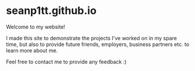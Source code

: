 # seanp1tt.github.io

Welcome to my website!

I made this site to demonstrate the projects I've worked on in my spare time, but also to provide future friends, employers, business partners etc. to learn more about me.

Feel free to contact me to provide any feedback :)
